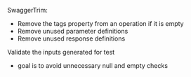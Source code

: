 SwaggerTrim:
- Remove the tags property from an operation if it is empty
- Remove unused parameter definitions
- Remove unused response definitions

Validate the inputs generated for test
- goal is to avoid unnecessary null and empty checks
